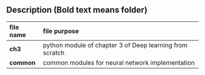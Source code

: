## Description (Bold text means folder)
| file name | file purpose |
|:-- |:-- |
| **ch3** | python module of chapter 3 of Deep learning from scratch |
| **common** | common modules for neural network implementation |